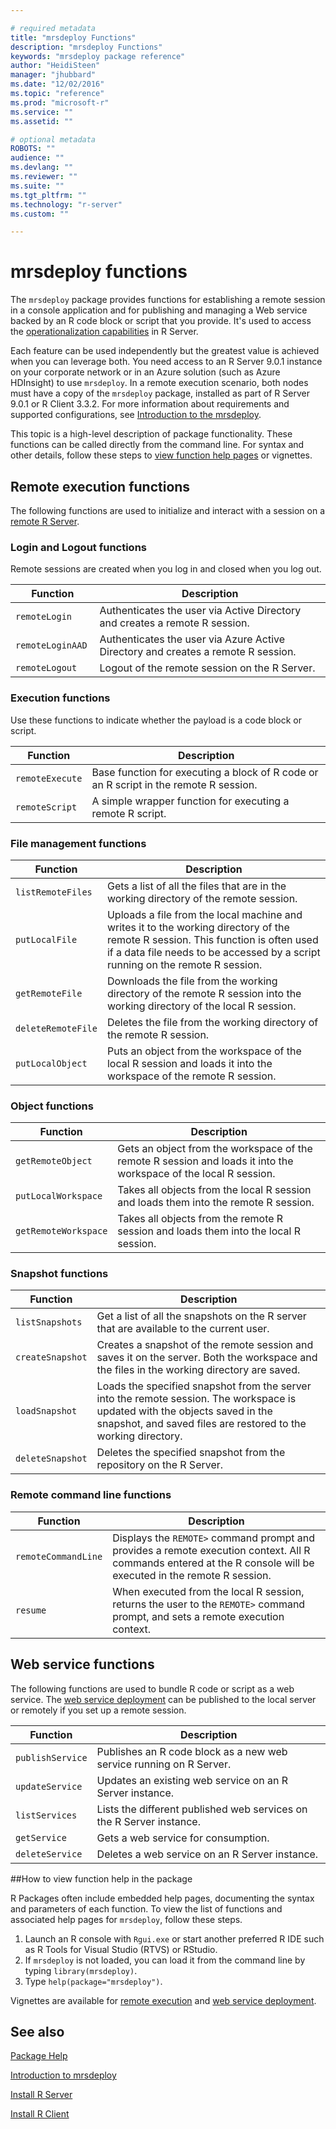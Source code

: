 ```yaml
---

# required metadata
title: "mrsdeploy Functions"
description: "mrsdeploy Functions"
keywords: "mrsdeploy package reference"
author: "HeidiSteen"
manager: "jhubbard"
ms.date: "12/02/2016"
ms.topic: "reference"
ms.prod: "microsoft-r"
ms.service: ""
ms.assetid: ""

# optional metadata
ROBOTS: ""
audience: ""
ms.devlang: ""
ms.reviewer: ""
ms.suite: ""
ms.tgt_pltfrm: ""
ms.technology: "r-server"
ms.custom: ""

---
```


# mrsdeploy functions

The `mrsdeploy` package provides functions for establishing a remote session in a console application and for publishing and managing a Web service backed by an R code block or script that you provide. It's used to access the [operationalization capabilities](~/operationalize/about.md) in R Server.

Each feature can be used independently but the greatest value is achieved when you can leverage both. You need access to an R Server 9.0.1 instance on your corporate network or in an Azure solution (such as Azure HDInsight) to use `mrsdeploy`. In a remote execution scenario, both nodes must have a copy of the `mrsdeploy` package, installed as part of R Server 9.0.1 or R Client 3.3.2. For more information about requirements and supported configurations, see [Introduction to the mrsdeploy](mrsdeploy-intro-vignette.md).

This topic is a high-level description of package functionality. These functions can be called directly from the command line. For syntax and other details, follow these steps to [view function help pages](#findmore) or vignettes.

## Remote execution functions

The following functions are used to initialize and interact with a session on a [remote R Server](mrsdeploy-remoteexec-vignette.md).

### Login and Logout functions

Remote sessions are created when you log in and closed when you log out.

|Function | Description |
|---------|---------|
|`remoteLogin` |Authenticates the user via Active Directory and creates a remote R session.|
|`remoteLoginAAD `|Authenticates the user via Azure Active Directory and creates a remote R session. |
|`remoteLogout` |Logout of the remote session on the R Server.|

### Execution functions

Use these functions to indicate whether the payload is a code block or script.

|Function | Description |
|---------|---------|
|`remoteExecute`|Base function for executing a block of R code or an R script in the remote R session. |
|`remoteScript `|A simple wrapper function for executing a remote R script.|

### File management functions

|Function | Description |
|---------|---------|
|`listRemoteFiles` |Gets a list of all the files that are in the working directory of the remote session. |
|`putLocalFile` |Uploads a file from the local machine and writes it to the working directory of the remote R session. This function is often used if a data file needs to be accessed by a script running on the remote R session. |
|`getRemoteFile` |Downloads the file from the working directory of the remote R session into the working directory of the local R session. |
|`deleteRemoteFile` |Deletes the file from the working directory of the remote R session. |
|`putLocalObject` |Puts an object from the workspace of the local R session and loads it into the workspace of the remote R session. |

### Object functions

|Function | Description |
|---------|---------|
|`getRemoteObject` |Gets an object from the workspace of the remote R session and loads it into the workspace of the local R session. |
|`putLocalWorkspace`|Takes all objects from the local R session and loads them into the remote R session. |
|`getRemoteWorkspace`|Takes all objects from the remote R session and loads them into the local R session. |

### Snapshot functions

|Function | Description |
|---------|---------|
|`listSnapshots` |Get a list of all the snapshots on the R server that are available to the current user. |
|`createSnapshot` |Creates a snapshot of the remote session and saves it on the server. Both the workspace and the files in the working directory are saved. |
|`loadSnapshot `|Loads the specified snapshot from the server into the remote session. The workspace is updated with the objects saved in the snapshot, and saved files are restored to the working directory. |
|`deleteSnapshot` |Deletes the specified snapshot from the repository on the R Server. |

### Remote command line functions

|Function | Description |
|---------|---------|
|`remoteCommandLine`|Displays the `REMOTE>` command prompt and provides a remote execution context. All R commands entered at the R console will be executed in the remote R session. |
|`resume` |When executed from the local R session, returns the user to the `REMOTE>` command prompt, and sets a remote execution context. |

## Web service functions

The following functions are used to bundle R code or script as a web service. The [web service deployment](mrsdeploy-websrv-vignette.md) can be published to the local server or remotely if you set up a remote session.

|Function | Description |
|---------|-------------|
|`publishService` |Publishes an R code block as a new web service running on R Server. |
|`updateService` |Updates an existing web service on an R Server instance. |
|`listServices` |Lists the different published web services on the R Server instance. |
|`getService` |Gets a web service for consumption. |
|`deleteService `|Deletes a web service on an R Server instance. |

<a name="findmore"></a>
##How to view function help in the package

R Packages often include embedded help pages, documenting the syntax and parameters of each function. To view the list of functions and associated help pages for `mrsdeploy`, follow these steps.

1. Launch an R console with `Rgui.exe` or start another preferred R IDE such as R Tools for Visual Studio (RTVS) or RStudio.
2. If `mrsdeploy` is not loaded, you can load it from the command line by typing `library(mrsdeploy)`.
3. Type `help(package="mrsdeploy")`.

Vignettes are available for [remote execution](mrsdeploy-remoteexec-vignette.md) and [web service deployment](mrsdeploy-websrv-vignette.md).

## See also

[Package Help](~/package-reference.md)

[Introduction to mrsdeploy](mrsdeploy-intro-vignette.md)

[Install R Server](~/rserver.md)

[Install R Client](~/r-client.md)

